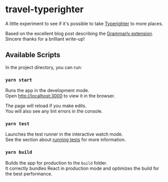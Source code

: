 # travel-typerighter

A little experiment to see if it's possible to take [Typerighter](https://github.com/guardian/typerighter/pulls) to more places.

Based on the excellent blog post describing the [Grammarly extension](https://www.grammarly.com/blog/engineering/making-grammarly-feel-native-on-every-website/). Sincere thanks for a brilliant write-up!

## Available Scripts

In the project directory, you can run:

### `yarn start`

Runs the app in the development mode.\
Open [http://localhost:3000](http://localhost:3000) to view it in the browser.

The page will reload if you make edits.\
You will also see any lint errors in the console.

### `yarn test`

Launches the test runner in the interactive watch mode.\
See the section about [running tests](https://facebook.github.io/create-react-app/docs/running-tests) for more information.

### `yarn build`

Builds the app for production to the `build` folder.\
It correctly bundles React in production mode and optimizes the build for the best performance.
